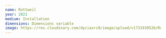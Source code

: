 ```yaml
---
name: Rottweil
year: 2021
medium: Installation
dimensions: Dimensions variable
image: https://res.cloudinary.com/dyciaxri0/image/upload/v1731930526/Rottweil/MA_Forum_Kunst_Rottweil_2021_bejtjb.jpg
---
```

